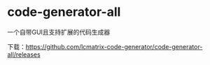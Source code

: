 # code-generator-all
一个自带GUI且支持扩展的代码生成器

下载：https://github.com/lcmatrix-code-generator/code-generator-all/releases
